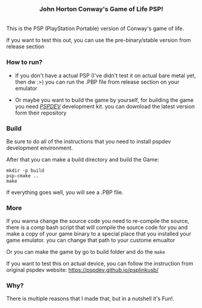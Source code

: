 <h3 align=center> John Horton Conway's Game of Life PSP! </h3>
<br/>
This is the PSP (PlayStation Portable) version of Conway's game of life.

If you want to test this out, you can use the pre-binary/stable version from release section

### How to run?

- If you don't have a actual PSP (I've didn't test it on actual bare metal yet, then dw :>) you can run the .PBP file from release section on your emulator

- Or maybe you want to build the game by yourself, for building the game you need [_PSPDEV_](https://pspdev.github.io/quickstart.html) development kit. you can download the latest version form their repository

### Build

Be sure to do all of the instructions that you need to install pspdev development environment.

After that you can make a build directory and build the Game:
```
mkdir -p build
psp-cmake ..
make
```
If everything goes well, you will see a .PBP file.

### More

If you wanna change the source code you need to re-compile the source, there is a *comp* bash script that will compile the source code for you and make a copy of your game binary to a special place that you installed your game emulator. you can change that path to your custome emualtor 

Or you can make the game by go to build folder and do the ```make```

If you want to test this on actual device, you can follow the instruction from original pspdev website: https://pspdev.github.io/psplinkusb/

### Why?

There is multiple reasons that I made that, but in a nutshell it's Fun!.
